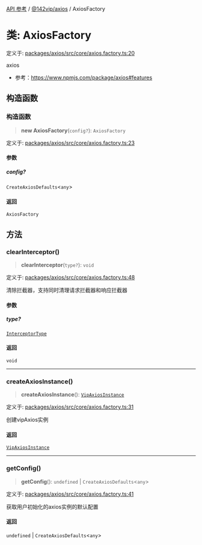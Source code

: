 [API 参考](../wiki/Home) / [@142vip/axios](../wiki/@142vip.axios) / AxiosFactory

# 类: AxiosFactory

定义于: [packages/axios/src/core/axios.factory.ts:20](https://github.com/142vip/core-x/blob/5281e59d2cdd2de59e1ea761d17ed7fe118d1e60/packages/axios/src/core/axios.factory.ts#L20)

axios

* 参考：https://www.npmjs.com/package/axios#features

## 构造函数

### 构造函数

> **new AxiosFactory**(`config?`): `AxiosFactory`

定义于: [packages/axios/src/core/axios.factory.ts:23](https://github.com/142vip/core-x/blob/5281e59d2cdd2de59e1ea761d17ed7fe118d1e60/packages/axios/src/core/axios.factory.ts#L23)

#### 参数

##### config?

`CreateAxiosDefaults`<`any`>

#### 返回

`AxiosFactory`

## 方法

### clearInterceptor()

> **clearInterceptor**(`type?`): `void`

定义于: [packages/axios/src/core/axios.factory.ts:48](https://github.com/142vip/core-x/blob/5281e59d2cdd2de59e1ea761d17ed7fe118d1e60/packages/axios/src/core/axios.factory.ts#L48)

清除拦截器，支持同时清理请求拦截器和响应拦截器

#### 参数

##### type?

[`InterceptorType`](../wiki/@142vip.axios.%E6%9E%9A%E4%B8%BE.InterceptorType)

#### 返回

`void`

***

### createAxiosInstance()

> **createAxiosInstance**(): [`VipAxiosInstance`](../wiki/@142vip.axios.%E6%8E%A5%E5%8F%A3.VipAxiosInstance)

定义于: [packages/axios/src/core/axios.factory.ts:31](https://github.com/142vip/core-x/blob/5281e59d2cdd2de59e1ea761d17ed7fe118d1e60/packages/axios/src/core/axios.factory.ts#L31)

创建vipAxios实例

#### 返回

[`VipAxiosInstance`](../wiki/@142vip.axios.%E6%8E%A5%E5%8F%A3.VipAxiosInstance)

***

### getConfig()

> **getConfig**(): `undefined` | `CreateAxiosDefaults`<`any`>

定义于: [packages/axios/src/core/axios.factory.ts:41](https://github.com/142vip/core-x/blob/5281e59d2cdd2de59e1ea761d17ed7fe118d1e60/packages/axios/src/core/axios.factory.ts#L41)

获取用户初始化的axios实例的默认配置

#### 返回

`undefined` | `CreateAxiosDefaults`<`any`>
